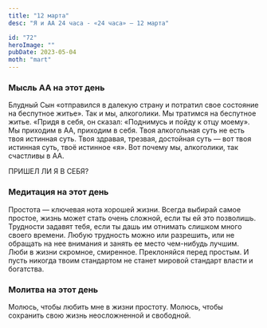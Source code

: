 ```yaml
---
title: "12 марта"
desc: "Я и АА 24 часа - «24 часа» — 12 марта"

id: "72"
heroImage: ""
pubDate: 2023-05-04
moth: "mart"
---
```


### Мысль АА на этот день

Блудный Сын «отправился в далекую страну и потратил свое состояние на
беспутное житье». Так и мы, алкоголики. Мы тратимся на беспутное житье. «Придя
в себя, он сказал: «Поднимусь и пойду к отцу моему». Мы приходим в АА,
приходим в себя. Твоя алкогольная суть не есть твоя истинная суть. Твоя
здравая, трезвая, достойная суть — вот твоя истинная суть, твоё истинное «я».
Вот почему мы, алкоголики, так счастливы в АА.

ПРИШЕЛ ЛИ Я В СЕБЯ?

### Медитация на этот день

Простота — ключевая нота хорошей жизни. Всегда выбирай самое простое, жизнь
может стать очень сложной, если ты ей это позволишь. Трудности задавят тебя,
если ты дашь им отнимать слишком много своего времени. Любую трудность можно
или разрешить, или не обращать на нее внимания и занять ее место чем-нибудь
лучшим. Люби в жизни скромное, смиренное. Преклоняйся перед простым. И пусть
никогда твоим стандартом не станет мировой стандарт власти и богатства.

### Молитва на этот день

Молюсь, чтобы любить мне в жизни простоту. Молюсь, чтобы сохранить свою жизнь
неосложненной и свободной.
